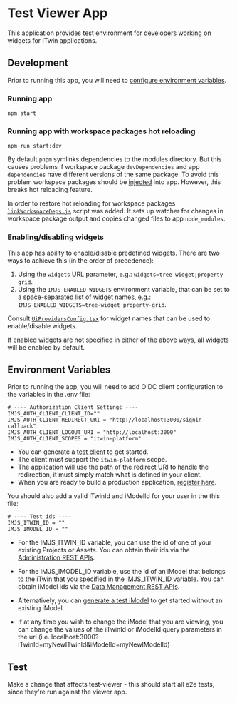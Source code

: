 # Test Viewer App

This application provides test environment for developers working on widgets for ITwin applications.

## Development

Prior to running this app, you will need to [configure environment variables](#environment-variables).

### Running app

`npm start`

### Running app with workspace packages hot reloading

`npm run start:dev`

By default `pnpm` symlinks dependencies to the modules directory. But this causes problems if workspace package `devDependencies` and app `dependencies` have different versions of the same package. To avoid this problem workspace packages should be [injected](https://pnpm.io/package_json#dependenciesmetainjected) into app. However, this breaks hot reloading feature.

In order to restore hot reloading for workspace packages [`linkWorkspaceDeps.js`](./scripts/linkWorkspaceDeps.js) script was added. It sets up watcher for changes in workspace package output and copies changed files to app `node_modules`.

### Enabling/disabling widgets

This app has ability to enable/disable predefined widgets. There are two ways to achieve this (in the order of precedence):

1. Using the `widgets` URL parameter, e.g.: `widgets=tree-widget;property-grid`.
2. Using the `IMJS_ENABLED_WIDGETS` environment variable, that can be set to a space-separated list of widget names, e.g.: `IMJS_ENABLED_WIDGETS=tree-widget property-grid`.

Consult [`UiProvidersConfig.tsx`](./src/UiProvidersConfig.tsx#L46) for widget names that can be used to enable/disable widgets.

If enabled widgets are not specified in either of the above ways, all widgets will be enabled by default.

## Environment Variables

Prior to running the app, you will need to add OIDC client configuration to the variables in the .env file:

```
# ---- Authorization Client Settings ----
IMJS_AUTH_CLIENT_CLIENT_ID=""
IMJS_AUTH_CLIENT_REDIRECT_URI = "http://localhost:3000/signin-callback"
IMJS_AUTH_CLIENT_LOGOUT_URI = "http://localhost:3000"
IMJS_AUTH_CLIENT_SCOPES = "itwin-platform"
```

- You can generate a [test client](https://developer.bentley.com/tutorials/web-application-quick-start/#2-register-an-application) to get started.
- The client must support the `itwin-platform` scope.
- The application will use the path of the redirect URI to handle the redirection, it must simply match what is defined in your client.
- When you are ready to build a production application, [register here](https://developer.bentley.com/register/).

You should also add a valid iTwinId and iModelId for your user in the this file:

```
# ---- Test ids ----
IMJS_ITWIN_ID = ""
IMJS_IMODEL_ID = ""
```

- For the IMJS_ITWIN_ID variable, you can use the id of one of your existing Projects or Assets. You can obtain their ids via the [Administration REST APIs](https://developer.bentley.com/api-groups/administration/api-reference/).

- For the IMJS_IMODEL_ID variable, use the id of an iModel that belongs to the iTwin that you specified in the IMJS_ITWIN_ID variable. You can obtain iModel ids via the [Data Management REST APIs](https://developer.bentley.com/api-groups/data-management/apis/imodels/operations/get-project-or-asset-imodels/).

- Alternatively, you can [generate a test iModel](https://developer.bentley.com/tutorials/web-application-quick-start/#3-create-an-imodel) to get started without an existing iModel.

- If at any time you wish to change the iModel that you are viewing, you can change the values of the iTwinId or iModelId query parameters in the url (i.e. localhost:3000?iTwinId=myNewITwinId&iModelId=myNewIModelId)

## Test

Make a change that affects test-viewer - this should start all e2e tests, since they're run against the viewer app.
